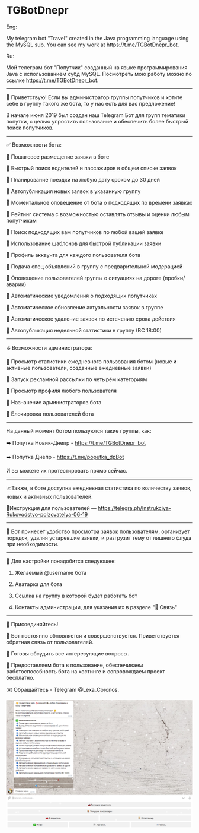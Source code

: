 # TGBotDnepr

Eng:

My telegram bot "Travel" created in the Java programming language using the MySQL sub. You can see my work at https://t.me/TGBotDnepr_bot.

Ru:

Мой телеграм бот "Попутчик" созданный на языке программирования Java с использованием субд MySQL. Посмотреть мою работу можно по ссылке https://t.me/TGBotDnepr_bot.

-----------------------------------

👋 Приветствую!
Если вы администратор группы попутчиков и хотите себе в группу такого же бота, то у нас есть для вас предложение!

В начале июня 2019 был создан наш Telegram Бот для групп тематики попутки, с целью упростить пользование и обеспечить более быстрый поиск попутчиков.

-----------------------------------

✅ Возможности бота: 

🔹 Пошаговое размещение заявки в боте

🔹 Быстрый поиск водителей и пассажиров в общем списке заявок

🔹 Планирование поездки на любую дату сроком до 30 дней 

🔹 Автопубликация новых заявок в указанную группу 

🔹 Моментальное оповещение от бота о подходящих по времени заявках

🔹 Рейтинг система с возможностью оставлять отзывы и оценки любым попутчикам

🔹 Поиск подходящих вам попутчиков по любой вашей заявке

🔹 Использование шаблонов для быстрой публикации заявки 

🔹 Профиль аккаунта для каждого пользователя бота

🔹 Подача спец объявлений в группу с предварительной модерацией

🔹 Оповещение пользователей группы о ситуациях на дороге (пробки/аварии)

🔹 Автоматические уведомления о подходящих попутчиках 

🔹 Автоматическое обновление актуальности заявок в группе 

🔹 Автоматическое удаление заявок по истечению срока действия 

🔹 Автопубликация недельной статистики в группу (ВС 18:00)

-----------------------------------

❇️ Возможности администратора:

🔸 Просмотр статистики ежедневного пользования ботом
(новые и активные пользователи, созданные ежедневные заявки)

🔸 Запуск рекламной рассылки по четырём категориям

🔸 Просмотр профиля любого пользователя

🔸 Назначение администраторов бота

🔸 Блокировка пользователей бота

-----------------------------------

На данный момент ботом пользуются такие группы, как:

➡️ Попутка Новик-Днепр - https://t.me/TGBotDnepr_bot

➡️ Попутка Днепр - https://t.me/poputka_dpBot

И вы можете их протестировать прямо сейчас.

-----------------------------------

📈Также, в боте доступна ежедневная статистика по количеству заявок, новых и активных пользователей.

📝Инструкция для пользователей — https://telegra.ph/Instrukciya-Rukovodstvo-polzovatelya-06-19

-----------------------------------

🔻 Бот принесет удобство просмотра заявок пользователям, организует порядок, удаляя устаревшие заявки, и разгрузит тему от лишнего флуда при необходимости.

-----------------------------------

📝 Для настройки понадобится следующее:

1. Желаемый @username бота

2. Аватарка для бота

3. Ссылка на группу в которой будет работать бот

4. Контакты администрации, для указания их в разделе "📧 Связь"

-----------------------------------

🔺 Присоединяйтесь!

💎 Бот постоянно обновляется и совершенствуется. Приветствуется обратная связь от пользователей.

💎 Готовы обсудить все интересующие вопросы.

💎 Предоставляем бота в пользование, обеспечиваем работоспособность бота на хостинге и сопровождаем проект бесплатно.

✉️ Обращайтесь - Telegram @Lexa_Coronos.

![screen](https://github.com/LexaCoronos/TGBotDnepr/blob/master/img/screenshot.PNG)
